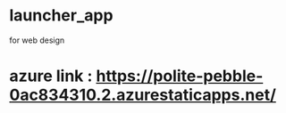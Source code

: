 # launcher_app
for web design
# azure link : https://polite-pebble-0ac834310.2.azurestaticapps.net/
